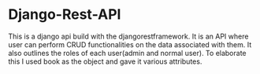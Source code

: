 # Django-Rest-API
This is a django api build with the djangorestframework. It is an API where user can perform CRUD functionalities on the data associated with them. It also outlines the roles of each user(admin and normal user). To elaborate this I used book as the object and gave it various attributes. 
